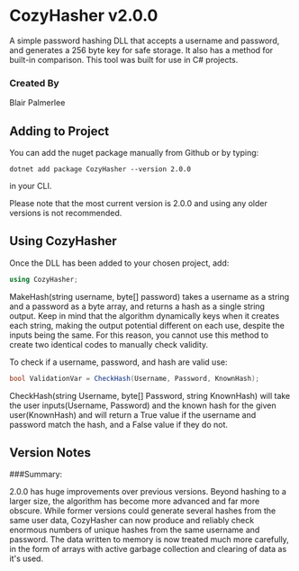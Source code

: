 # CozyHasher v2.0.0

A simple password hashing DLL that accepts a username and password, and generates a 256 byte key for safe storage. It also has a method for built-in comparison. This tool was built for use in C# projects. 

### Created By

Blair Palmerlee

## Adding to Project

You can add the nuget package manually from Github or by typing:

```
dotnet add package CozyHasher --version 2.0.0
```

in your CLI.

Please note that the most current version is 2.0.0 and using any older versions is not recommended. 

## Using CozyHasher

Once the DLL has been added to your chosen project, add:

```C#
using CozyHasher;
```

MakeHash(string username, byte[] password) takes a username as a string and a password as a byte array, and returns a hash as a single string output. Keep in mind that the algorithm dynamically keys when it creates each string, making the output potential different on each use, despite the inputs being the same. For this reason, you cannot use this method to create two identical codes to manually check validity.

To check if a username, password, and hash are valid use:

```C#
bool ValidationVar = CheckHash(Username, Password, KnownHash);
```
CheckHash(string Username, byte[] Password, string KnownHash) will take the user inputs(Username, Password) and the known hash for the given user(KnownHash) and will return a True value if the username and password match the hash, and a False value if they do not.


## Version Notes

###Summary: 

2.0.0 has huge improvements over previous versions. Beyond hashing to a larger size, the algorithm has become more advanced and far more obscure. While former versions could generate several hashes from the same user data, CozyHasher can now produce and reliably check enormous numbers of unique hashes from the same username and password. The data written to memory is now treated much more carefully, in the form of arrays with active garbage collection and clearing of data as it's used.
